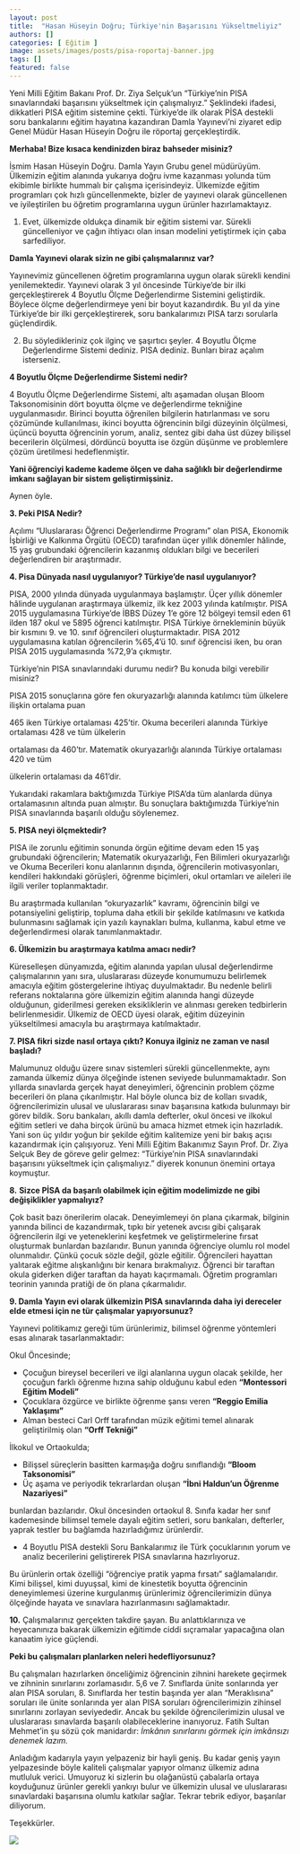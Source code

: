 ```yaml
---
layout: post
title:  "Hasan Hüseyin Doğru; Türkiye'nin Başarısını Yükseltmeliyiz"
authors: []
categories: [ Eğitim ]
image: assets/images/posts/pisa-roportaj-banner.jpg
tags: []
featured: false
---
```

Yeni Milli Eğitim Bakanı Prof. Dr. Ziya Selçuk’un “Türkiye’nin PISA sınavlarındaki başarısını yükseltmek için çalışmalıyız.” Şeklindeki ifadesi, dikkatleri PISA eğitim sistemine çekti. Türkiye’de ilk olarak PİSA destekli soru bankalarını eğitim hayatına kazandıran Damla Yayınevi’ni ziyaret edip Genel Müdür Hasan Hüseyin Doğru ile röportaj gerçekleştirdik.

**Merhaba! Bize kısaca kendinizden biraz bahseder misiniz?**

İsmim Hasan Hüseyin Doğru. Damla Yayın Grubu genel müdürüyüm. Ülkemizin eğitim alanında yukarıya doğru ivme kazanması yolunda tüm ekibimle birlikte hummalı bir çalışma içerisindeyiz. Ülkemizde eğitim programları çok hızlı güncellenmekte, bizler de yayınevi olarak güncellenen ve iyileştirilen bu öğretim programlarına uygun ürünler hazırlamaktayız.

1. Evet, ülkemizde oldukça dinamik bir eğitim sistemi var. Sürekli güncelleniyor ve çağın ihtiyacı olan insan modelini yetiştirmek için çaba sarfediliyor.

**Damla Yayınevi olarak sizin ne gibi çalışmalarınız var?**

Yayınevimiz güncellenen öğretim programlarına uygun olarak sürekli kendini yenilemektedir. Yayınevi olarak 3 yıl öncesinde Türkiye’de bir ilki gerçekleştirerek 4 Boyutlu Ölçme Değerlendirme Sistemini geliştirdik. Böylece ölçme değerlendirmeye yeni bir boyut kazandırdık. Bu yıl da yine Türkiye’de bir ilki gerçekleştirerek, soru bankalarımızı PISA tarzı sorularla güçlendirdik.

2. Bu söyledikleriniz çok ilginç ve şaşırtıcı şeyler. 4 Boyutlu Ölçme Değerlendirme Sistemi dediniz. PISA dediniz. Bunları biraz açalım isterseniz.

**4 Boyutlu Ölçme Değerlendirme Sistemi nedir?**

4 Boyutlu Ölçme Değerlendirme Sistemi, altı aşamadan oluşan Bloom Taksonomisinin dört boyutta ölçme ve değerlendirme tekniğine uygulanmasıdır. Birinci boyutta öğrenilen bilgilerin hatırlanması ve soru çözümünde kullanılması, ikinci boyutta öğrencinin bilgi düzeyinin ölçülmesi, üçüncü boyutta öğrencinin yorum, analiz, sentez gibi daha üst düzey bilişsel becerilerin ölçülmesi, dördüncü boyutta ise özgün düşünme ve problemlere çözüm üretilmesi hedeflenmiştir.

**Yani öğrenciyi kademe kademe ölçen ve daha sağlıklı bir değerlendirme imkanı sağlayan bir sistem geliştirmişsiniz.**

Aynen öyle.

**3. Peki PISA Nedir?**

Açılımı “Uluslararası Öğrenci Değerlendirme Programı” olan PISA, Ekonomik İşbirliği ve Kalkınma Örgütü (OECD) tarafından üçer yıllık dönemler hâlinde, 15 yaş grubundaki öğrencilerin kazanmış oldukları bilgi ve becerileri değerlendiren bir araştırmadır.

**4. Pisa Dünyada nasıl uygulanıyor? Türkiye’de nasıl uygulanıyor?**

PISA, 2000 yılında dünyada uygulanmaya başlamıştır. Üçer yıllık dönemler hâlinde uygulanan araştırmaya ülkemiz, ilk kez 2003 yılında katılmıştır. PISA 2015 uygulamasına Türkiye’de İBBS Düzey 1’e göre 12 bölgeyi temsil eden 61 ilden 187 okul ve 5895 öğrenci katılmıştır. PISA Türkiye örnekleminin büyük bir kısmını 9. ve 10. sınıf öğrencileri oluşturmaktadır. PISA 2012 uygulamasına katılan öğrencilerin %65,4’ü 10. sınıf öğrencisi iken, bu oran PISA 2015 uygulamasında %72,9’a çıkmıştır.

Türkiye’nin PISA sınavlarındaki durumu nedir? Bu konuda bilgi verebilir misiniz?

PISA 2015 sonuçlarına göre fen okuryazarlığı alanında katılımcı tüm ülkelere ilişkin ortalama puan

465 iken Türkiye ortalaması 425’tir. Okuma becerileri alanında Türkiye ortalaması 428 ve tüm ülkelerin

ortalaması da 460’tır. Matematik okuryazarlığı alanında Türkiye ortalaması 420 ve tüm

ülkelerin ortalaması da 461’dir.

Yukarıdaki rakamlara baktığımızda Türkiye PISA’da tüm alanlarda dünya ortalamasının altında puan almıştır. Bu sonuçlara baktığımızda Türkiye’nin PISA sınavlarında başarılı olduğu söylenemez.

**5. PISA neyi ölçmektedir?**

PISA ile zorunlu eğitimin sonunda örgün eğitime devam eden 15 yaş grubundaki öğrencilerin; Matematik okuryazarlığı, Fen Bilimleri okuryazarlığı ve Okuma Becerileri konu alanlarının dışında, öğrencilerin motivasyonları, kendileri hakkındaki görüşleri, öğrenme biçimleri, okul ortamları ve aileleri ile ilgili veriler toplanmaktadır.

Bu araştırmada kullanılan “okuryazarlık” kavramı, öğrencinin bilgi ve potansiyelini geliştirip, topluma daha etkili bir şekilde katılmasını ve katkıda bulunmasını sağlamak için yazılı kaynakları bulma, kullanma, kabul etme ve değerlendirmesi olarak tanımlanmaktadır.

**6. Ülkemizin bu araştırmaya katılma amacı nedir?**

Küreselleşen dünyamızda, eğitim alanında yapılan ulusal değerlendirme çalışmalarının yanı sıra, uluslararası düzeyde konumumuzu belirlemek amacıyla eğitim göstergelerine ihtiyaç duyulmaktadır. Bu nedenle belirli referans noktalarına göre ülkemizin eğitim alanında hangi düzeyde olduğunun, giderilmesi gereken eksikliklerin ve alınması gereken tedbirlerin belirlenmesidir. Ülkemiz de OECD üyesi olarak, eğitim düzeyinin yükseltilmesi amacıyla bu araştırmaya katılmaktadır.

**7. PISA fikri sizde nasıl ortaya çıktı? Konuya ilginiz ne zaman ve nasıl başladı?**

Malumunuz olduğu üzere sınav sistemleri sürekli güncellenmekte, aynı zamanda ülkemiz dünya ölçeğinde istenen seviyede bulunmamaktadır. Son yıllarda sınavlarda gerçek hayat deneyimleri, öğrencinin problem çözme becerileri ön plana çıkarılmıştır. Hal böyle olunca biz de kolları sıvadık, öğrencilerimizin ulusal ve uluslararası sınav başarısına katkıda bulunmayı bir görev bildik. Soru bankaları, akıllı damla defterler, okul öncesi ve ilkokul eğitim setleri ve daha birçok ürünü bu amaca hizmet etmek için hazırladık. Yani son üç yıldır yoğun bir şekilde eğitim kalitemize yeni bir bakış açısı kazandırmak için çalışıyoruz. Yeni Milli Eğitim Bakanımız Sayın Prof. Dr. Ziya Selçuk Bey de göreve gelir gelmez: “Türkiye’nin PISA sınavlarındaki başarısını yükseltmek için çalışmalıyız.” diyerek konunun önemini ortaya koymuştur.

**8.** **Sizce PİSA da başarılı olabilmek için eğitim modelimizde ne gibi değişiklikler yapmalıyız?**

Çok basit bazı önerilerim olacak. Deneyimlemeyi ön plana çıkarmak, bilginin yanında bilinci de kazandırmak, tıpkı bir yetenek avcısı gibi çalışarak öğrencilerin ilgi ve yeteneklerini keşfetmek ve geliştirmelerine fırsat oluşturmak bunlardan bazılarıdır. Bunun yanında öğrenciye olumlu rol model olunmalıdır. Çünkü çocuk sözle değil, gözle eğitilir. Öğrencileri hayattan yalıtarak eğitme alışkanlığını bir kenara bırakmalıyız. Öğrenci bir taraftan okula giderken diğer taraftan da hayatı kaçırmamalı. Öğretim programları teorinin yanında pratiği de ön plana çıkarmalıdır.

**9. Damla Yayın evi olarak ülkemizin PISA sınavlarında daha iyi dereceler elde etmesi için ne tür çalışmalar yapıyorsunuz?**

Yayınevi politikamız gereği tüm ürünlerimiz, bilimsel öğrenme yöntemleri esas alınarak tasarlanmaktadır:

Okul Öncesinde;

-   Çocuğun bireysel becerileri ve ilgi alanlarına uygun olacak şekilde, her çocuğun farklı öğrenme hızına sahip olduğunu kabul eden **“Montessori Eğitim Modeli”**
-   Çocuklara özgürce ve birlikte öğrenme şansı veren **“Reggio Emilia Yaklaşımı”**
-   Alman besteci Carl Orff tarafından müzik eğitimi temel alınarak geliştirilmiş olan **“Orff Tekniği”**

İlkokul ve Ortaokulda;

-   Bilişsel süreçlerin basitten karmaşığa doğru sınıflandığı **“Bloom Taksonomisi”**
-   Üç aşama ve periyodik tekrarlardan oluşan **“İbni Haldun’un Öğrenme Nazariyesi”**

bunlardan bazılarıdır. Okul öncesinden ortaokul 8. Sınıfa kadar her sınıf kademesinde bilimsel temele dayalı eğitim setleri, soru bankaları, defterler, yaprak testler bu bağlamda hazırladığımız ürünlerdir.

-   4 Boyutlu PISA destekli Soru Bankalarımız ile Türk çocuklarının yorum ve analiz becerilerini geliştirerek PISA sınavlarına hazırlıyoruz.

Bu ürünlerin ortak özelliği “öğrenciye pratik yapma fırsatı” sağlamalarıdır. Kimi bilişsel, kimi duyuşsal, kimi de kinestetik boyutta öğrencinin deneyimlemesi üzerine kurgulanmış ürünlerimiz öğrencilerimizin dünya ölçeğinde hayata ve sınavlara hazırlanmasını sağlamaktadır.

**10.** Çalışmalarınız gerçekten takdire şayan. Bu anlattıklarınıza ve heyecanınıza bakarak ülkemizin eğitimde ciddi sıçramalar yapacağına olan kanaatim iyice güçlendi.

**Peki bu çalışmaları planlarken neleri hedefliyorsunuz?**

Bu çalışmaları hazırlarken önceliğimiz öğrencinin zihnini harekete geçirmek ve zihninin sınırlarını zorlamasıdır. 5,6 ve 7. Sınıflarda ünite sonlarında yer alan PISA soruları, 8. Sınıflarda her testin başında yer alan “Meraklısına” soruları ile ünite sonlarında yer alan PISA soruları öğrencilerimizin zihinsel sınırlarını zorlayan seviyededir. Ancak bu şekilde öğrencilerimizin ulusal ve uluslararası sınavlarda başarılı olabileceklerine inanıyoruz. Fatih Sultan Mehmet’in şu sözü çok manidardır: _İmkânın sınırlarını görmek için imkânsızı denemek lazım._

Anladığım kadarıyla yayın yelpazeniz bir hayli geniş. Bu kadar geniş yayın yelpazesinde böyle kaliteli çalışmalar yapıyor olmanız ülkemiz adına mutluluk verici. Umuyoruz ki sizlerin bu olağanüstü çabalarla ortaya koyduğunuz ürünler gerekli yankıyı bulur ve ülkemizin ulusal ve uluslararası sınavlardaki başarısına olumlu katkılar sağlar. Tekrar tebrik ediyor, başarılar diliyorum.

Teşekkürler.

<img src="wp-content/uploads/2018/09/pisa-sorubankasi-milliyet.jpg">
